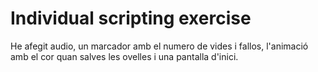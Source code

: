 # Individual scripting exercise
 
He afegit audio, un marcador amb el numero de vides i fallos, l'animació amb el cor quan salves les ovelles i una pantalla d'inici.
